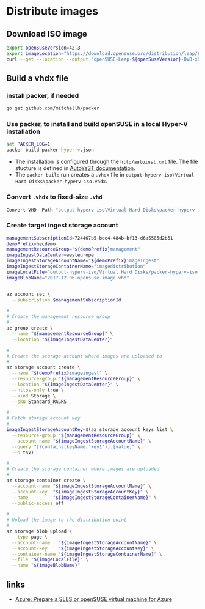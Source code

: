 # Distribute images

## Download ISO image

```bash
export openSuseVersion=42.3
export imageLocation="https://download.opensuse.org/distribution/leap/${openSuseVersion}/iso/openSUSE-Leap-${openSuseVersion}-DVD-x86_64.iso"
curl --get --location --output "openSUSE-Leap-${openSuseVersion}-DVD-x86_64.iso" --url $imageLocation
```

## Build a vhdx file

### install packer, if needed

```bash
go get github.com/mitchellh/packer
```

### Use packer, to install and build openSUSE in a local Hyper-V installation

```cmd
set PACKER_LOG=1
packer build packer-hyper-v.json
```

- The installation is configured through the `http/autoinst.xml` file. The file stucture is defined in [AutoYaST documentation](https://doc.opensuse.org/projects/autoyast/).
- The `packer build` run creates a `.vhdx` file in `output-hyperv-iso\Virtual Hard Disks\packer-hyperv-iso.vhdx`. 

### Convert `.vhdx` to fixed-size `.vhd`

```powershell
Convert-VHD –Path "output-hyperv-iso\Virtual Hard Disks\packer-hyperv-iso.vhdx" -DestinationPath "output-hyperv-iso\Virtual Hard Disks\packer-hyperv-iso.vhd" -VHDType Fixed
```

### Create target ingest storage account

```bash
managementSubscriptionId=724467b5-bee4-484b-bf13-d6a5505d2b51
demoPrefix=hecdemo
managementResourceGroup="${demoPrefix}management"
imageIngestDataCenter=westeurope
imageIngestStorageAccountName="${demoPrefix}imageingest"
imageIngestStorageContainerName="imagedistribution"
imageLocalFile="output-hyperv-iso/Virtual Hard Disks/packer-hyperv-iso.vhd"
imageBlobName="2017-12-06-opensuse-image.vhd"


az account set \
  --subscription $managementSubscriptionId

#
# Create the management resource group
#
az group create \
  --name "${managementResourceGroup}" \
  --location "${imageIngestDataCenter}"

#
# Create the storage account where images are uploaded to
#
az storage account create \
  --name "${demoPrefix}imageingest" \
  --resource-group "${managementResourceGroup}" \
  --location "${imageIngestDataCenter}" \
  --https-only true \
  --kind Storage \
  --sku Standard_RAGRS

#
# Fetch storage account key
#
imageIngestStorageAccountKey=$(az storage account keys list \
  --resource-group "${managementResourceGroup}" \
  --account-name "${imageIngestStorageAccountName}" \
  --query "[?contains(keyName,'key1')].[value]" \
  --o tsv)

#
# Create the storage container where images are uploaded
#
az storage container create \
  --account-name "${imageIngestStorageAccountName}" \
  --account-key  "${imageIngestStorageAccountKey}" \
  --name         "${imageIngestStorageContainerName}" \
  --public-access off

#
# Upload the image to the distribution point
#
az storage blob upload \
  --type page \
  --account-name   "${imageIngestStorageAccountName}" \
  --account-key    "${imageIngestStorageAccountKey}" \
  --container-name "${imageIngestStorageContainerName}" \
  --file "${imageLocalFile}" \
  --name "${imageBlobName}"
```

## links

- [Azure: Prepare a SLES or openSUSE virtual machine for Azure](https://docs.microsoft.com/en-us/azure/virtual-machines/linux/suse-create-upload-vhd)
